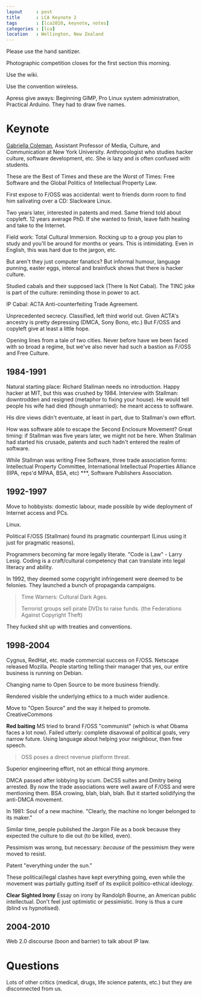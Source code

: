 ```yaml
---
layout     : post
title      : LCA Keynote 2
tags       : [lca2010, keynote, notes]
categories : [lca]
location   : Wellington, New Zealand
---
```


Please use the hand sanitizer.

Photographic competition closes for the first section this morning.

Use the wiki.

Use the convention wireless.

Apress give aways: Beginning GIMP, Pro Linux system administration, Practical
Arduino. They had to draw five names.

Keynote
=======

[Gabriella Coleman][gc], Assistant Professor of Media, Culture, and
Communication at New York University. Anthropologist who studies hacker
culture, software development, etc. She *is* lazy and *is* often confused with
students.

[gc]: http://steinhardt.nyu.edu/faculty_bios/view/Gabriella_Coleman

These are the Best of Times and these are the Worst of Times: Free Software
and the Global Politics of Intellectual Property Law.

First expose to F/OSS was accidental: went to friends dorm room to find him
salivating over a CD: Slackware Linux.

Two years later, interested in patents and med. Same friend told about
copyleft. 12 years average PhD. If she wanted to finish, leave faith healing
and take to the Internet.

Field work: Total Cultural Immersion. Rocking up to a group you plan to study
and you'll be around for months or years. This is intimidating. Even in
English, this was hard due to the jargon, etc.

But aren't they just computer fanatics? But informal humour, language punning,
easter eggs, intercal and brainfuck shows that there is hacker culture.

Studied cabals and their supposed lack (There Is Not Cabal). The TINC joke is
part of the culture: reminding those in power to act.

IP Cabal: ACTA Anti-counterfeiting Trade Agreement.

Unprecedented secrecy. Classified, left third world out. Given ACTA's ancestry
is pretty depressing (DMCA, Sony Bono, etc.) But F/OSS and copyleft give at
least a little hope.

Opening lines from a tale of two cities. Never before have we been faced with
so broad a regime, but we've also never had such a bastion as F/OSS and Free
Culture.


1984-1991
---------

Natural starting place: Richard Stallman needs no introduction. Happy hacker
at MIT, but this was crushed by 1984. Interview with Stallman: downtrodden and
resigned (metaphor to fixing your house). He would tell people his wife had
died (though unmarried): he meant access to software.

His dire views didn't eventuate, at least in part, due to Stallman's own effort. 

How was software able to escape the Second Enclosure Movement? Great timing:
if Stallman was five years later, we might not be here. When Stallman had
started his crusade, patents and such hadn't entered the realm of software.

While Stallman was writing Free Software, three trade association forms:
Intellectual Property Committee, International Intellectual Properties
Alliance (IIPA, reps'd MPAA, BSA, etc) ***, Software Publishers Association.

1992-1997
---------

Move to hobbyists: domestic labour, made possible by wide deployment of
Internet access and PCs.

Linux. 

Political F/OSS (Stallman) found its pragmatic counterpart (Linus using it
just for pragmatic reasons).

Programmers becoming far more legally literate. "Code is Law" - Larry Lesig.
Coding is a craft/cultural competency that can translate into legal literacy
and ability.

In 1992, they deemed some copyright infringement were deemed to be felonies.
They launched a bunch of propaganda campaigns.

> Time Warners: Cultural Dark Ages.
> 
> Terrorist groups sell pirate DVDs to raise funds. (the Federations Against
> Copyright Theft)

They fucked shit up with treaties and conventions.

1998-2004
---------

Cygnus, RedHat, etc. made commercial success on F/OSS. Netscape released
Mozilla. People starting telling their manager that yes, our entire business
is running on Debian.

Changing name to Open Source to be more business friendly.

Rendered visible the underlying ethics to a much wider audience.

Move to "Open Source" and the way it helped to promote. CreativeCommons

**Red baiting** MS tried to brand F/OSS "communist" (which is what Obama faces
a lot now). Failed utterly: complete disavowal of political goals, very narrow
future. Using language about helping your neighbour, then free speech.

> OSS poses a direct revenue platform threat.

Superior engineering effort, not an ethical thing anymore.

DMCA passed after lobbying by scum. DeCSS suites and Dmitry being arrested. By
now the trade associations were well aware of F/OSS and were mentioning them.
BSA crowing, blah, blah, blah. But it started solidifying the anti-DMCA
movement.

In 1981: Soul of a new machine. "Clearly, the machine no longer belonged to
its maker."

Similar time, people published the Jargon File as a book because they expected
the culture to die out (to be killed, even).

Pessimism was wrong, but necessary: *because* of the pessimism they were moved
to resist.

Patent "everything under the sun."

These political/legal clashes have kept everything going, even while the
movement was partially gutting itself of its explicit politico-ethical
ideology.

**Clear Sighted Irony** Essay on irony by Randolph Bourne, an American public
intellectual. Don't feel just optimistic or pessimistic. Irony is thus a cure
(blind vs hypnotised).

2004-2010
---------

Web 2.0 discourse (boon and barrier) to talk about IP law.

Questions
=========

Lots of other critics (medical, drugs, life science patents, etc.) but they
are disconnected from us. 